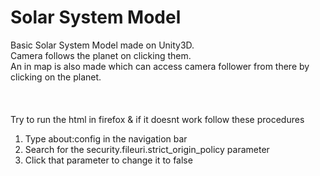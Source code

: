 # Solar System Model
Basic Solar System Model made on Unity3D.<br/>
Camera follows the planet on clicking them.<br/>
An in map is also made which can access camera follower from there by clicking on the planet.<br/><br/><br/><br/>
Try to run the html in firefox & if it doesnt work follow these procedures<br/>
1. Type about:config in the navigation bar<br/>
2. Search for the security.fileuri.strict_origin_policy parameter<br/>
3. Click that parameter to change it to false<br/>
